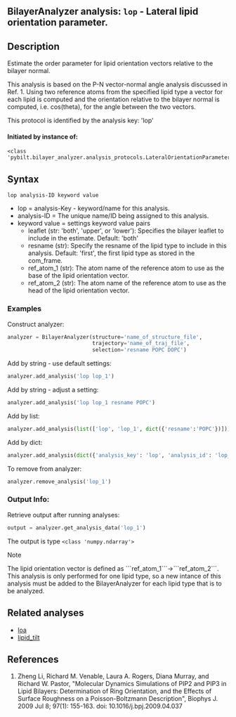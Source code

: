 ## BilayerAnalyzer analysis: ```lop``` - Lateral lipid orientation parameter.
 
## Description
 
Estimate the order parameter for lipid orientation vectors relative to the bilayer normal.

This analysis is based on the P-N vector-normal angle analysis discussed
in Ref. 1. Using two reference atoms from the specified lipid type a vector
for each lipid is computed and the orientation relative to the bilayer
normal is computed, i.e. cos(theta), for the angle between the two vectors.

This protocol is identified by the analysis key: 'lop'


#### Initiated by instance of:
 
    <class 'pybilt.bilayer_analyzer.analysis_protocols.LateralOrientationParameterProtocol'>

## Syntax

```
lop analysis-ID keyword value
```
* lop = analysis-Key - keyword/name for this analysis.
* analysis-ID = The unique name/ID being assigned to this analysis.
* keyword value = settings keyword value pairs 
    * leaflet (str: 'both', 'upper', or 'lower'): Specifies the bilayer leaflet to include in the estimate. Default: 'both'
    * resname (str): Specify the resname of the lipid type to include in this analysis. Default: 'first', the first lipid type as stored in the com_frame.
    * ref_atom_1 (str): The atom name of the reference atom to use as the base of the lipid orientation vector.
    * ref_atom_2 (str): The atom name of the reference atom to use as the head of the lipid orientation vector.

### Examples
Construct analyzer:
```python
analyzer = BilayerAnalyzer(structure='name_of_structure_file',
                           trajectory='name_of_traj_file',
                           selection='resname POPC DOPC')
```
 
Add by string - use default settings:
```python
analyzer.add_analysis('lop lop_1') 
```
 
Add by string - adjust a setting: 
```python
analyzer.add_analysis('lop lop_1 resname POPC')
```
 
Add by list:
```python
analyzer.add_analysis(list(['lop', 'lop_1', dict({'resname':'POPC'})]))
```
 
Add by dict: 
```python
analyzer.add_analysis(dict({'analysis_key': 'lop', 'analysis_id': 'lop_1','analysis_settings':dict({'resname':'POPC'})}))
```
 
To remove from analyzer: 
```python
analyzer.remove_analysis('lop_1')
```
 
### Output Info:
Retrieve output after running analyses:
```python
output = analyzer.get_analysis_data('lop_1')
```
 
The output is type ```<class 'numpy.ndarray'>```
 
<div class="admonition note"> 
<p class="admonition-title">Note</p> 
<p> The lipid orientation vector is defined as ```ref_atom_1```->```ref_atom_2```. This analysis is only performed for one lipid type, so a new intance of this analysis must be added to the BilayerAnalyzer for each lipid type that is to be analyzed.   </p> 
</div> 
 
## Related analyses
* [loa](loa.html)
* [lipid_tilt](lipid_tilt.html)

## References

1. Zheng Li, Richard M. Venable, Laura A. Rogers, Diana Murray,
and Richard W. Pastor, "Molecular Dynamics Simulations of PIP2 and
PIP3 in Lipid Bilayers: Determination of Ring Orientation, and the
Effects of Surface Roughness on a Poisson-Boltzmann Description",
Biophys J. 2009 Jul 8; 97(1): 155-163.
doi: 10.1016/j.bpj.2009.04.037
